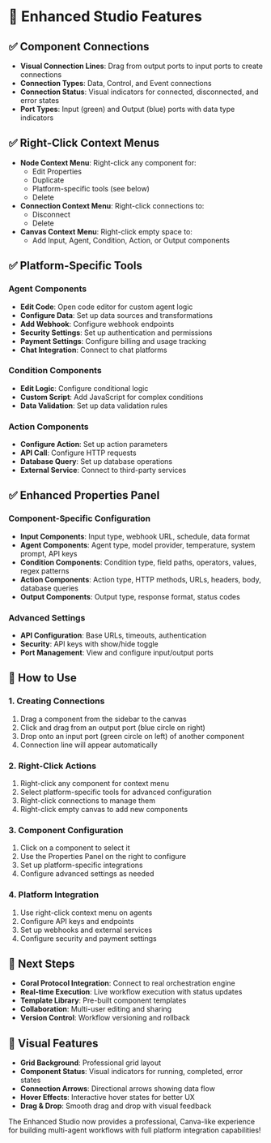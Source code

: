 # 🎨 Enhanced Studio Features

## ✅ **Component Connections**
- **Visual Connection Lines**: Drag from output ports to input ports to create connections
- **Connection Types**: Data, Control, and Event connections
- **Connection Status**: Visual indicators for connected, disconnected, and error states
- **Port Types**: Input (green) and Output (blue) ports with data type indicators

## ✅ **Right-Click Context Menus**
- **Node Context Menu**: Right-click any component for:
  - Edit Properties
  - Duplicate
  - Platform-specific tools (see below)
  - Delete
- **Connection Context Menu**: Right-click connections to:
  - Disconnect
  - Delete
- **Canvas Context Menu**: Right-click empty space to:
  - Add Input, Agent, Condition, Action, or Output components

## ✅ **Platform-Specific Tools**
### **Agent Components**
- **Edit Code**: Open code editor for custom agent logic
- **Configure Data**: Set up data sources and transformations
- **Add Webhook**: Configure webhook endpoints
- **Security Settings**: Set up authentication and permissions
- **Payment Settings**: Configure billing and usage tracking
- **Chat Integration**: Connect to chat platforms

### **Condition Components**
- **Edit Logic**: Configure conditional logic
- **Custom Script**: Add JavaScript for complex conditions
- **Data Validation**: Set up data validation rules

### **Action Components**
- **Configure Action**: Set up action parameters
- **API Call**: Configure HTTP requests
- **Database Query**: Set up database operations
- **External Service**: Connect to third-party services

## ✅ **Enhanced Properties Panel**
### **Component-Specific Configuration**
- **Input Components**: Input type, webhook URL, schedule, data format
- **Agent Components**: Agent type, model provider, temperature, system prompt, API keys
- **Condition Components**: Condition type, field paths, operators, values, regex patterns
- **Action Components**: Action type, HTTP methods, URLs, headers, body, database queries
- **Output Components**: Output type, response format, status codes

### **Advanced Settings**
- **API Configuration**: Base URLs, timeouts, authentication
- **Security**: API keys with show/hide toggle
- **Port Management**: View and configure input/output ports

## 🎯 **How to Use**

### **1. Creating Connections**
1. Drag a component from the sidebar to the canvas
2. Click and drag from an output port (blue circle on right)
3. Drop onto an input port (green circle on left) of another component
4. Connection line will appear automatically

### **2. Right-Click Actions**
1. Right-click any component for context menu
2. Select platform-specific tools for advanced configuration
3. Right-click connections to manage them
4. Right-click empty canvas to add new components

### **3. Component Configuration**
1. Click on a component to select it
2. Use the Properties Panel on the right to configure
3. Set up platform-specific integrations
4. Configure advanced settings as needed

### **4. Platform Integration**
1. Use right-click context menu on agents
2. Configure API keys and endpoints
3. Set up webhooks and external services
4. Configure security and payment settings

## 🚀 **Next Steps**
- **Coral Protocol Integration**: Connect to real orchestration engine
- **Real-time Execution**: Live workflow execution with status updates
- **Template Library**: Pre-built component templates
- **Collaboration**: Multi-user editing and sharing
- **Version Control**: Workflow versioning and rollback

## 🎨 **Visual Features**
- **Grid Background**: Professional grid layout
- **Component Status**: Visual indicators for running, completed, error states
- **Connection Arrows**: Directional arrows showing data flow
- **Hover Effects**: Interactive hover states for better UX
- **Drag & Drop**: Smooth drag and drop with visual feedback

The Enhanced Studio now provides a professional, Canva-like experience for building multi-agent workflows with full platform integration capabilities!
